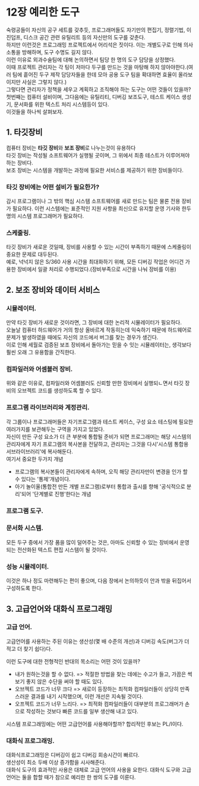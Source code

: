 # 12장 예리한 도구
숙령공들이 자신의 공구 세트를 갖추듯, 프로그래머들도 자기만의 편집기, 정렬기법, 이진덥프, 디스크 공간 관련 유틸리트 등의 자신만의 도구를 갖춘다.  
하지만 이런것은 프로그래밍 프로젝트에서 어리석은 짓이다. 이는 개별도구로 인해 의사소통을 방해하며, 도구 수명도 길지 않다.  
이런 이유로 외과수술팀에 대해 논의하면서 팀당 한 명의 도구 담당을 상정했다.  
이때 프로젝트 관리자는 각 팅이 저마다 두구를 만드는 것을 마탕해 하지 않아야한다.(여러 팀에 흩어진 두구 제작 담당자들을 한데 모아 공용 도구 팀을 확대하면 효율이 올라보이지만 사실은 그렇지 않다.)  
그렇다면 관리자가 정책을 세우고 계획하고 조직해야 하는 도구는 어떤 것들이 있을까? 첫번째는 컴퓨터 설비이며, 그다음에는 유틸리티, 디버깅 보조도구, 테스트 케이스 생성기, 문서화를 위한 텍스트 처리 시스템등이 있다.  
이것들을 하나씩 살펴보자.  

## 1. 타깃장비
컴퓨터 장비는 **타깃 장비**와 **보조 장비**로 나누는것이 유용하다  
타깃 장비는 작성될 소프트웨어가 실행될 곳이며, 그 위에서 최종 테스트가 이루어져야 하는 장비다.  
보조 장비는 시스템을 개발하는 과정에 필요한 서비스를 제공하기 위한 장비들이다.  
### 타깃 장비에는 어떤 설비가 필요한가? 
감시 프로그램이나 그 밖의 핵심 시스템 소프트웨어를 새로 만드는 팀은 물론 전용 장비가 필요하다. 이런 시스템에는 표준적인 지원 사항을 최신으로 유지할 운영 기사와 한두 명의 시스템 프로그래머가 필요하다.  
### 스케줄링.
타깃 장비가 새로운 것일때, 장비를 사용할 수 있는 시간이 부족하기 때문에 스케줄링이 중요한 문제로 대두된다.  
예로, 넉넉지 않은 S/360 사용 시간을 최대화하기 위해, 모든 디버깅 작업은 어디건 가용한 장비에서 일괄 처리로 수행되었다.(장비부족으로 시간을 나눠 장비를 이용)  

## 2. 보조 장비와 데이터 서비스
### 시뮬레이터.
만약 타깃 장비가 새로운 것이라면, 그 장비에 대한 논리적 시뮬레이터가 필요하다.  
오늘날 컴퓨터 하드웨어가 거의 항상 올바르게 작동히는데 익숙하기 때문에 하드웨어로 문제가 발생하였을 때에도 자신의 코드에서 버그를 찾는 경우가 생긴다.  
이로 인해 세월로 검증된 보조 장비에서 돌아가는 믿을 수 잇는 시뮬레이터는, 생각보다 훨씬 오래 그 유용함을 간직한다.  
### 컴파일러와 어셈블러 장비.
위와 같은 이유로, 컴파일러와 어셈블러도 신뢰할 만한 장비에서 실행되ㄴ면서 타깃 장비의 오브젝트 코드를 생성하도록 할 수 있다.
### 프로그램 라이브러리와 계정관리.
각 그룹이나 프로그래머들은 자기프로그램과 테스트 케이스, 구성 요소 테스팅에 필요한 여러가지를 보관해두는 구역을 가지고 있었다.  
자신이 만든 구성 요소가 더 큰 부분에 통합될 준비가 되면 프로그래머는 해당 시스템의 관리자에게 자기 프로그램의 복사본을 전달하고, 관리자는 그것을 다시'시스템 통합용 서브라이브러리'에 복사해둔다.  
여기서 중요한 두가지 개념  
- 프로그램의 복사본들이 관리자에게 속하며, 오직 해당 관리자만이 변경을 인가 할 수 있다는 '통제'개념이다.
- 아기 놀이울(통합전 만든 개별 프로그램)로부터 통합과 출시를 향해 '공식적으로 분리'되어 '단계별로 진행'한다는 개념
### 프로그램 도구.
### 문서화 시스템.
모든 두구 중에서 가장 품을 많이 덜어주는 것은, 아마도 신뢰할 수 있는 장비에서 운영되는 전산화된 텍스트 편집 시스템이 될 것이다.
### 성능 시뮬레이터.
이것은 하나 정도 마련해두는 편이 좋으며, 다음 장에서 논의하듯이 안과 밖을 뒤집어서 구성하도록 한다.

## 3. 고급언어와 대화식 프로그래밍
### 고급 언어.
고급언어를 사용하는 주된 이유는 생산성(몇 배 수준의 개선)과 디버깅 속도(버그가 더 적고 더 찾기 쉽다)다.  

이런 도구에 대한 전형적인 반대의 목소리는 어떤 것이 있을까?
- 내가 원하는것을 할 수 없다. => 적절한 방법을 찾는 데에는 수고가 들고, 가끔은 썩 보기 좋지 않은 수단을 써야 할 때도 있다.
- 오브젝트 코드가 너무 크다 => 새로이 등장하는 최적화 컴파일러들이 상당히 만족스러운 결과를 내기 시작했으며, 이런 개선은 지속될 것이다.
- 오프젝트 코드가 너무 느리다. => 최적화 컴파일러들이 대부분의 프로그래머가 손으로 작성하는 것보다 빠른 코드를 일부 생산해 내고 있다.  

시스템 프로그래밍에는 어떤 고급언어를 사용해야할까? 합리적인 후보는 PL/I이다.
### 대화식 프로그래밍.
대화식프로그래밍은 디버깅이 쉽고 디버깅 회송시간이 빠르다.  
생산성이 최소 두배 이상 증가함을 시사해준다.  
대화식 도구의 효과적인 사용은 대체로 고급 언어의 사용을 요한다. 대화식 도구와 고급 언어는 둘을 합할 때가 참으로 예리한 한 쌍의 도구를 이룬다.
